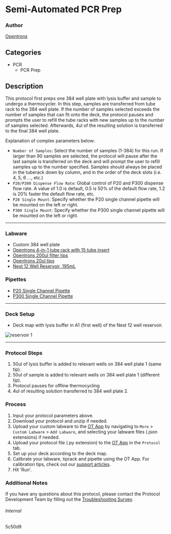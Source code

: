 # Semi-Automated PCR Prep

### Author
[Opentrons](https://opentrons.com/)

## Categories
* PCR
	* PCR Prep

## Description
This protocol first preps one 384 well plate with lysis buffer and sample to undergo a thermocycler. In this step, samples are transferred from tube rack to the 384 well plate. If the number of samples selected exceeds the number of samples that can fit onto the deck, the protocol pauses and prompts the user to refill the tube racks with new samples up to the number of samples selected. Afterwards, 4ul of the resulting solution is transferred to the final 384 well plate.

Explanation of complex parameters below:
* `Number of Samples`: Select the number of samples (1-384) for this run. If larger than 90 samples are selected, the protocol will pause after the last sample is transferred on the deck and will prompt the user to refill samples up to the number specified. Samples should always be placed in the tuberack down by column, and in the order of the deck slots (i.e. 4, 5, 6 ..., etc.)
* `P20/P300 Dispense Flow Rate`: Global control of P20 and P300 dispense flow rate. A value of 1.0 is default, 0.5 is 50% of the default flow rate, 1.2 is 20% faster the default flow rate, etc. 
* `P20 Single Mount`: Specify whether the P20 single channel pipette will be mounted on the left or right.
* `P300 Single Mount`: Specify whether the P300 single channel pipette will be mounted on the left or right.


---

### Labware
* Custom 384 well plate
* [Opentrons 4-in-1 tube rack with 15 tube insert](https://shop.opentrons.com/collections/racks-and-adapters/products/tube-rack-set-1)
* [Opentrons 200ul filter tips](https://shop.opentrons.com/collections/opentrons-tips)
* [Opentrons 20ul tips](https://shop.opentrons.com/collections/opentrons-tips)
* [Nest 12 Well Reservoir, 195mL](https://shop.opentrons.com/collections/reservoirs/products/nest-12-well-reservoir-15-ml)

### Pipettes
* [P20 Single Channel Pipette](https://shop.opentrons.com/collections/ot-2-robot/products/single-channel-electronic-pipette)
* [P300 Single Channel Pipette](https://shop.opentrons.com/collections/ot-2-robot/products/single-channel-electronic-pipette)

---

### Deck Setup
* Deck map with lysis buffer in A1 (first well) of the Nest 12 well reservoir.

![reservoir 1](https://opentrons-protocol-library-website.s3.amazonaws.com/custom-README-images/5c50d9/Screen+Shot+2021-08-26+at+3.26.46+PM.png)

---

### Protocol Steps
1. 50ul of lysis buffer is added to relevant wells on 384 well plate 1 (same tip).
2. 50ul of sample is added to relevant wells on 384 well plate 1 (different tip).
3. Protocol pauses for offline thermocycling
4. 4ul of resulting solution transferred to 384 well plate 2.


### Process
1. Input your protocol parameters above.
2. Download your protocol and unzip if needed.
3. Upload your custom labware to the [OT App](https://opentrons.com/ot-app) by navigating to `More` > `Custom Labware` > `Add Labware`, and selecting your labware files (.json extensions) if needed.
4. Upload your protocol file (.py extension) to the [OT App](https://opentrons.com/ot-app) in the `Protocol` tab.
5. Set up your deck according to the deck map.
6. Calibrate your labware, tiprack and pipette using the OT App. For calibration tips, check out our [support articles](https://support.opentrons.com/en/collections/1559720-guide-for-getting-started-with-the-ot-2).
7. Hit 'Run'.

### Additional Notes
If you have any questions about this protocol, please contact the Protocol Development Team by filling out the [Troubleshooting Survey](https://protocol-troubleshooting.paperform.co/).

###### Internal
5c50d9
